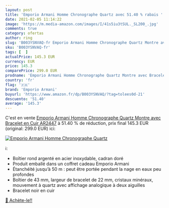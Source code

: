 ```yaml
---
layout: post
title: 'Emporio Armani Homme Chronographe Quartz avec 51.40 % rabais '
date: 2021-02-05 11:14:22
image: 'https://m.media-amazon.com/images/I/41s5iu3tSUL._SL200_.jpg'
comments: true
category: ofertas
author: ring
slug: 'B003YSNVAQ-fr Emporio Armani Homme Chronographe Quartz Montre avec...'
sku: 'B003YSNVAQ-fr'
tags: [  ]
actualPrice: 145.3 EUR
currency: EUR
price: 145.3
comparePrice: 299.0 EUR
prodname: 'Emporio Armani Homme Chronographe Quartz Montre avec Bracelet en Cuir AR2447'
country: 'fr'
flag: '🇫🇷'
brand: 'Emporio Armani'
buyurl: 'https://www.amazon.fr/dp/B003YSNVAQ/?tag=tolees0d-21'
descuento: '51.40'
average: '145.3'
---
```


C'est en vente [Emporio Armani Homme Chronographe Quartz Montre avec Bracelet en Cuir AR2447](https://www.amazon.fr/dp/B003YSNVAQ/?tag=tolees0d-21)  à  51.40 % de réduction, prix final  145.3 EUR (original: 299.0 EUR) ici:

[![Emporio Armani Homme Chronographe Quartz](https://m.media-amazon.com/images/I/41s5iu3tSUL._SL200_.jpg)](https://www.amazon.fr/dp/B003YSNVAQ/?tag=tolees0d-21)

ℹ️:

- Boîtier rond argenté en acier inoxydable, cadran doré
- Produit emballé dans un coffret cadeau Emporio Armani
- Étanchéité jusqu’à 50 m : peut être portée pendant la nage en eaux peu profondes
- Boîtier de 43 mm, largeur de bracelet de 22 mm, cristaux minéraux, mouvement à quartz avec affichage analogique à deux aiguilles
- Bracelet noir en cuir

[🛒 Achète-le!!](https://www.amazon.fr/dp/B003YSNVAQ/?tag=tolees0d-21)
